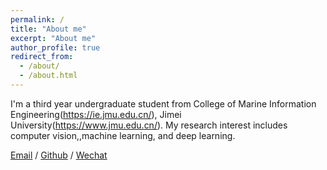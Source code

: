 ```yaml
---
permalink: /
title: "About me"
excerpt: "About me"
author_profile: true
redirect_from: 
  - /about/
  - /about.html
---
```


I'm a third year undergraduate student from College of Marine Information Engineering(https://ie.jmu.edu.cn/), Jimei University(https://www.jmu.edu.cn/). My research interest includes computer vision,,machine learning, and deep learning.

[Email](mailto:202021114013@jmu.edu.cn) / [Github](https://github.com/maoling66) / [Wechat](../images/wechat.jpg) 
